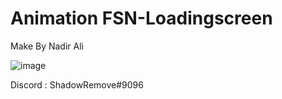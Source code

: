 # Animation FSN-Loadingscreen
Make By Nadir Ali

![image](https://i.ibb.co/KKntJMy/image.png)

Discord : ShadowRemove#9096
